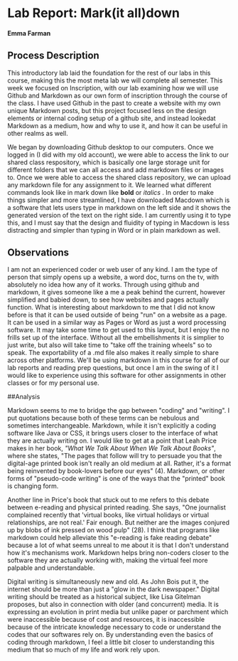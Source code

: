 # Lab Report: Mark(it all)down

#### Emma Farman

## Process Description

This introductory lab laid the foundation for the rest of our labs in this course, making this the most meta lab we will complete all semester. This week we focused on Inscription, with our lab examining how we will use Github and Markdown as our own form of inscription through the course of the class. I have used Github in the past to create a website with my own unique Markdown posts, but this project focused less on the design elements or internal coding setup of a github site, and instead lookedat Markdown as a medium, how and why to use it, and how it can be useful in other realms as well. 

We began by downloading Github desktop to our computers. Once we logged in (I did with my old account), we were able to access the link to our shared class respository, which is basically one large storage unit for different folders that we can all access and add markdown files or images to. Once we were able to access the shared class repository, we can upload any markdown file for any assignment to it. We learned what different commands look like in mark down like **bold** or _italics_ . In order to make things simpler and more streamlined, I have downloaded Macdown which is a software that lets users type in markdown on the left side and it shows the generated version of the text on the right side. I am currently using it to type this, and I must say that the design and fluidity of typing in Macdown is less distracting and simpler than typing in Word or in plain markdown as well.

## Observations

I am not an experienced coder or web user of any kind. I am the type of person that simply opens up a website, a word doc, turns on the tv, with absolutely no idea how any of it works. Through using github and markdown, it gives someone like a me a peak behind the current, however simplified and babied down, to see how websites and pages actually function. What is interesting about markdown to me that I did not know before is that it can be used outside of being "run" on a website as a page. It can be used in a similar way as Pages or Word as just a word processing software. It may take some time to get used to this layout, but I enjoy the no frills set up of the interface. Without all the embellishments it is simplier to just write, but also will take time to "take off the training wheels" so to speak. The exportability of a .md file also makes it really simple to share across other platforms. We'll be using markdown in this course for all of our lab reports and reading prep questions, but once I am in the swing of it I would like to experience using this software for other assignments in other classes or for my personal use. 


##Analysis

Markdown seems to me to bridge the gap between "coding" and "writing". I put quotations because both of these terms can be nebulous and sometimes interchangeable. Markdown, while it isn't explicitly a coding software like Java or CSS, it brings users closer to the interface of what they are actually writing on. I would like to get at a point that Leah Price makes in her book, _"What We Talk About When We Talk About Books"_, where she states, "The pages that follow will try to persuade you that the digital-age printed book isn't really an old medium at all. Rather, it's a format being reinvented by book-lovers before our eyes" (4). Markdown, or other forms of "pseudo-code writing" is one of the ways that the "printed" book is changing form.

Another line in Price's book that stuck out to me refers to this debate between e-reading and physical printed reading. She says, "One journalist complained recently that 'virtual books,  like virtual holidays or virtual relationships, are not real.' Fair enough. But neither are the images conjured up by blobs of ink pressed on wood pulp" (28). I think that programs like markdown could help alleviate this "e-reading is fake reading debate" because a lot of what seems unreal to me about it is that I don't understand how it's mechanisms work. Markdown helps bring non-coders closer to the software they are actually working with, making the virtual feel more palpable and understandable. 

Digital writing is simultaneously new and old. As John Bois put it, the internet should be more than just a "glow in the dark newspaper." Digital writing should be treated as a historical subject, like Lisa Gitelman proposes, but also in connection with older (and concurrent) media. It is expressing an evolution in print media but unlike paper or parchment which were inaccessible because of cost and resources, it is inaccessible because of the intricate knowledge necessary to code or understand the codes that our softwares rely on. By understanding even the basics of coding through markdown, I feel a little bit closer to understanding this medium that so much of my life and work rely upon.